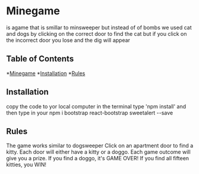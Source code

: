 # Minegame
is agame that is smillar to minsweeper but instead of of bombs we used cat and dogs by clicking on the correct door to find the cat but if you click on the incorrect door you lose and the dig will appear
## Table of Contents
*[Minegame](#minegame)
*[Installation](#installation)
*[Rules](#rules)
## Installation
copy the code to yor local computer
in the terminal type 'npm install'
and then type in your npm i bootstrap react-bootstrap sweetalert --save
## Rules
The game works similar to dogsweeper
Click on an apartment door to find a kitty.
Each door will either have a kitty or a doggo.
Each game outcome will give you a prize.
If you find a doggo, it's GAME OVER!
If you find all fifteen kitties, you WIN!
